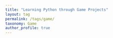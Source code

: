 ```yaml
---
title: "Learning Python through Game Projects"
layout: tag
permalink: /tags/game/
taxonomy: Game
author_profile: true
---
```

